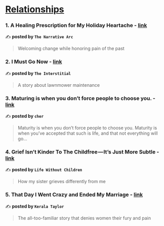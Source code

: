 
<h1><a href=https://medium.com/tag/relationships/recommended target="_blank" rel="noopener noreferrer">Relationships</a></h1>
<h3>1. A Healing Prescription for My Holiday Heartache - <a href="https://medium.com/the-narrative-arc/a-healing-prescription-for-my-holiday-heartache-1c2a114d6e7e" target="_blank" rel="noopener noreferrer">link</a></h3>

✍️ **posted by `The Narrative Arc`**

<blockquote>Welcoming change while honoring pain of the past</blockquote>

<h3>2. I Must Go Now - <a href="https://medium.com/the-interstitial/i-must-go-now-6fa40e41f52f" target="_blank" rel="noopener noreferrer">link</a></h3>

✍️ **posted by `The Interstitial`**

<blockquote>A story about lawnmower maintenance</blockquote>

<h3>3. Maturing is when you don’t force people to choose you. - <a href="https://medium.com/@cherylkoo/maturing-is-when-you-dont-force-people-to-choose-you-c8f2a7198676" target="_blank" rel="noopener noreferrer">link</a></h3>

✍️ **posted by `cher`**

<blockquote>Maturity is when you don’t force people to choose you. Maturity is when you’ve accepted that such is life, and that not everything will go…</blockquote>

<h3>4. Grief Isn’t Kinder To The Childfree — It’s Just More Subtle - <a href="https://medium.com/life-without-children/grief-isnt-kinder-to-the-childfree-it-s-just-more-subtle-faecffc04dc6" target="_blank" rel="noopener noreferrer">link</a></h3>

✍️ **posted by `Life Without Children`**

<blockquote>How my sister grieves differently from me</blockquote>

<h3>5. That Day I Went Crazy and Ended My Marriage - <a href="https://medium.com/@keralataylor/that-day-i-went-crazy-and-ended-my-marriage-38484072ace5" target="_blank" rel="noopener noreferrer">link</a></h3>

✍️ **posted by `Kerala Taylor`**

<blockquote>The all-too-familiar story that denies women their fury and pain</blockquote>

